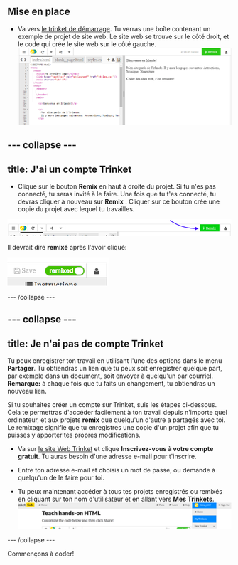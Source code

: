 ## Mise en place

- Va vers [le trinket de démarrage](https://trinket.io/html/5c61efd17d). Tu verras une boîte contenant un exemple de projet de site web. Le site web se trouve sur le côté droit, et le code qui crée le site web sur le côté gauche. ![Page web et code dans Trinket](images/tktHTMLStartingPoint.png)

--- collapse ---
---
title: J'ai un compte Trinket
---

- Clique sur le bouton **Remix** en haut à droite du projet. Si tu n'es pas connecté, tu seras invité à le faire. Une fois que tu t'es connecté, tu devras cliquer à nouveau sur **Remix** . Cliquer sur ce bouton crée une copie du projet avec lequel tu travailles. 

![Bouton Remix](images/tktRemixButtonArrow.png)

Il devrait dire **remixé** après l'avoir cliqué:

![Le bouton dit maintenant "remixé"](images/tktRemixedSmall.png)

--- /collapse ---

--- collapse ---
---
title: Je n'ai pas de compte Trinket
---

Tu peux enregistrer ton travail en utilisant l'une des options dans le menu **Partager**. Tu obtiendras un lien que tu peux soit enregistrer quelque part, par exemple dans un document, soit envoyer à quelqu'un par courriel. **Remarque:** à chaque fois que tu faits un changement, tu obtiendras un nouveau lien.

Si tu souhaites créer un compte sur Trinket, suis les étapes ci-dessous. Cela te permettras d'accéder facilement à ton travail depuis n'importe quel ordinateur, et aux projets **remix** que quelqu'un d'autre a partagés avec toi. Le remixage signifie que tu enregistres une copie d'un projet afin que tu puisses y apporter tes propres modifications.

- Va sur [le site Web Trinket](http://dojo.soy/trinket) et clique **Inscrivez-vous à votre compte gratuit**. Tu auras besoin d'une adresse e-mail pour t'inscrire.

- Entre ton adresse e-mail et choisis un mot de passe, ou demande à quelqu'un de le faire pour toi.

- Tu peux maintenant accéder à tous tes projets enregistrés ou remixés en cliquant sur ton nom d'utilisateur et en allant vers **Mes Trinkets**. !["My Trinkets" élément de menu](images/MyTrinketsMenuWide.png)

--- /collapse ---

Commençons à coder!